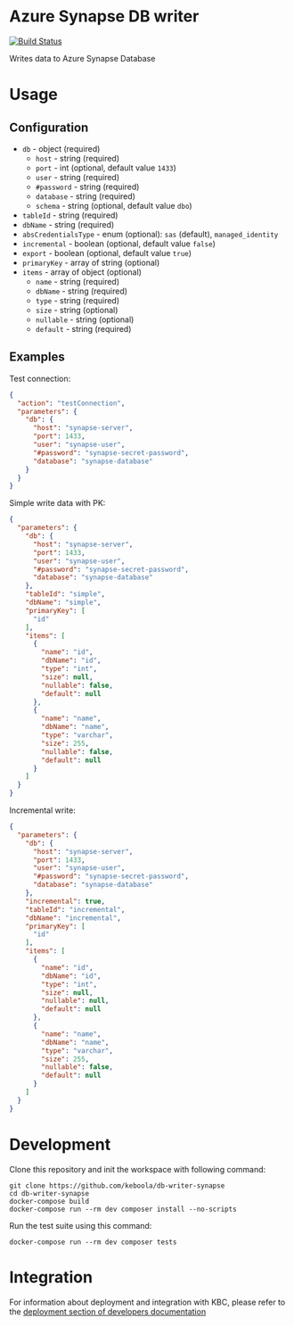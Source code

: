 # Azure Synapse DB writer

[![Build Status](https://travis-ci.com/keboola/db-writer-synapse.svg?branch=master)](https://travis-ci.com/keboola/db-writer-synapse)

Writes data to Azure Synapse Database

# Usage

## Configuration

- `db` - object (required)
  - `host` - string (required)
  - `port` - int (optional, default value `1433`)
  - `user` - string (required)
  - `#password` - string (required)
  - `database` - string (required)
  - `schema` - string (optional, default value `dbo`)
- `tableId` - string (required)
- `dbName` - string (required)
- `absCredentialsType` - enum (optional): `sas` (default), `managed_identity`
- `incremental` - boolean (optional, default value `false`)
- `export` - boolean (optional, default value `true`)
- `primaryKey` - array of string (optional)
- `items` - array of object (optional)
    - `name` - string (required)
    - `dbName` - string (required)
    - `type` - string (required)
    - `size` - string (optional)
    - `nullable` - string (optional)
    - `default` - string (required)

## Examples

Test connection:
```json
{
  "action": "testConnection",
  "parameters": {
    "db": {
      "host": "synapse-server",
      "port": 1433,
      "user": "synapse-user",
      "#password": "synapse-secret-password",
      "database": "synapse-database"
    }
  }
}
```

Simple write data with PK:
```json
{
  "parameters": {
    "db": {
      "host": "synapse-server",
      "port": 1433,
      "user": "synapse-user",
      "#password": "synapse-secret-password",
      "database": "synapse-database"
    },
    "tableId": "simple",
    "dbName": "simple",
    "primaryKey": [
      "id"
    ],
    "items": [
      {
        "name": "id",
        "dbName": "id",
        "type": "int",
        "size": null,
        "nullable": false,
        "default": null
      },
      {
        "name": "name",
        "dbName": "name",
        "type": "varchar",
        "size": 255,
        "nullable": false,
        "default": null
      }
    ]
  }
}
```

Incremental write:
```json
{
  "parameters": {
    "db": {
      "host": "synapse-server",
      "port": 1433,
      "user": "synapse-user",
      "#password": "synapse-secret-password",
      "database": "synapse-database"
    },
    "incremental": true,
    "tableId": "incremental",
    "dbName": "incremental",
    "primaryKey": [
      "id"
    ],
    "items": [
      {
        "name": "id",
        "dbName": "id",
        "type": "int",
        "size": null,
        "nullable": null,
        "default": null
      },
      {
        "name": "name",
        "dbName": "name",
        "type": "varchar",
        "size": 255,
        "nullable": false,
        "default": null
      }
    ]
  }
}
```

# Development
 
Clone this repository and init the workspace with following command:

```
git clone https://github.com/keboola/db-writer-synapse
cd db-writer-synapse
docker-compose build
docker-compose run --rm dev composer install --no-scripts
```

Run the test suite using this command:

```
docker-compose run --rm dev composer tests
```
 
# Integration

For information about deployment and integration with KBC, please refer to the [deployment section of developers documentation](https://developers.keboola.com/extend/component/deployment/) 
